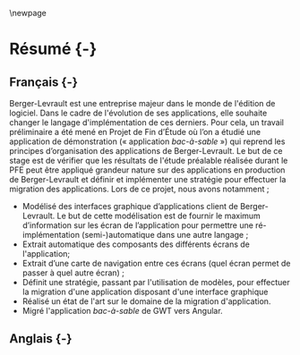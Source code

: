 \newpage

# Résumé {-}

## Français {-}

Berger-Levrault est une entreprise majeur dans le monde de l'édition de logiciel.
Dans le cadre de l'évolution de ses applications, elle souhaite changer le langage d'implémentation de ces derniers.
Pour cela, un travail préliminaire a été mené en Projet de Fin d’Étude où l’on a étudié une application de démonstration (« application _bac-à-sable_ ») qui reprend les principes d’organisation des applications de Berger-Levrault.
Le but de ce stage est de vérifier que les résultats de l'étude préalable réalisée durant le PFE peut être appliqué grandeur nature sur des applications en production de Berger-Levrault et définir et implémenter une stratégie pour effectuer la migration des applications.
Lors de ce projet, nous avons notamment ;

- Modélisé des interfaces graphique d’applications client de Berger-Levrault. Le but de cette modélisation est de fournir le maximum d’information sur les écran de l’application pour permettre une ré-implémentation (semi-)automatique dans une autre langage ;
- Extrait automatique des composants des différents écrans de l'application;
- Extrait d’une carte de navigation entre ces écrans (quel écran permet de passer à quel autre écran) ;
- Définit une stratégie, passant par l'utilisation de modèles, pour effectuer la migration d'une application disposant d'une interface graphique
- Réalisé un état de l'art sur le domaine de la migration d'application.
- Migré l'application _bac-à-sable_ de GWT vers Angular.

## Anglais {-}
